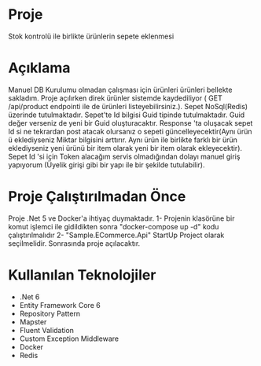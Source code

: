 # Proje
Stok kontrolü ile birlikte ürünlerin sepete eklenmesi

# Açıklama
Manuel DB Kurulumu olmadan çalışması için ürünleri ürünleri bellekte sakladım. Proje açılırken direk ürünler sistemde kaydediliyor ( GET /api/product endpointi ile de ürünleri listeyebilirsiniz.).
Sepet NoSql(Redis) üzerinde tutulmaktadır. Sepet'te Id bilgisi Guid tipinde tutulmaktadır. Guid değer verseniz de yeni bir Guid oluşturacaktır. Response 'ta oluşacak sepet Id si ne tekrardan post atacak olursanız
o sepeti güncelleyecektir(Aynı ürün ü eklediyseniz Miktar bilgisini arttırır. Aynı ürün ile birlikte farklı bir ürün eklediyseniz yeni ürünü bir item olarak yeni bir item olarak ekleyecektir).
Sepet Id 'si için Token alacağım servis olmadığından dolayı manuel giriş yapıyorum (Üyelik girişi gibi bir yapı ile bir şekilde tutulabilir).

# Proje Çalıştırılmadan Önce
Proje .Net 5 ve Docker'a ihtiyaç duymaktadır.
1- Projenin klasörüne bir komut işlemci ile gidildikten sonra "docker-compose up -d" kodu çalıştırılmalıdır
2- "Sample.ECommerce.Api" StartUp Project olarak seçilmelidir. Sonrasında proje açılacaktır.

# Kullanılan Teknolojiler
- .Net 6
- Entity Framework Core 6
- Repository Pattern
- Mapster
- Fluent Validation
- Custom Exception Middleware
- Docker
- Redis
